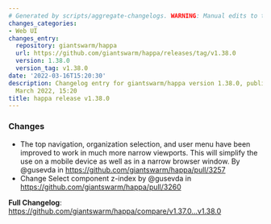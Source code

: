 ```yaml
---
# Generated by scripts/aggregate-changelogs. WARNING: Manual edits to this files will be overwritten.
changes_categories:
- Web UI
changes_entry:
  repository: giantswarm/happa
  url: https://github.com/giantswarm/happa/releases/tag/v1.38.0
  version: 1.38.0
  version_tag: v1.38.0
date: '2022-03-16T15:20:30'
description: Changelog entry for giantswarm/happa version 1.38.0, published on 16
  March 2022, 15:20
title: happa release v1.38.0
---
```


<!-- Release notes generated using configuration in .github/release.yml at main -->

### Changes

* The top navigation, organization selection, and user menu have been improved to work in much more narrow viewports. This will simplify the use on a mobile device as well as in a narrow browser window. By @gusevda in https://github.com/giantswarm/happa/pull/3257
* Change Select component z-index by @gusevda in https://github.com/giantswarm/happa/pull/3260


**Full Changelog**: https://github.com/giantswarm/happa/compare/v1.37.0...v1.38.0
